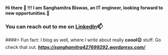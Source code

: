 
#### Hi there 👋 !!! I am Sanghamitra Biswas, an IT engineer, looking forward to new opportunities.🌟

### You can reach out to me on [LinkedIn](https://www.linkedin.com/in/sanghamitra-biswas/)📫

####⚡ Fun fact: I blog as well, where I write about really **coool😉** stuff. Go check that out. ***https://sanghamitra427699292.wordpress.com/***

<!--
**sangy987/sangy987** is a ✨ _special_ ✨ repository because its `README.md` (this file) appears on your GitHub profile.

Here are some ideas to get you started:

- 🔭 I’m currently working on ...
- 🌱 I’m currently learning ...
- 👯 I’m looking to collaborate on ...
- 🤔 I’m looking for help with ...
- 💬 Ask me about ...
- 📫 How to reach me: ...
- 😄 Pronouns: ...
- ⚡ Fun fact: ...
-->
